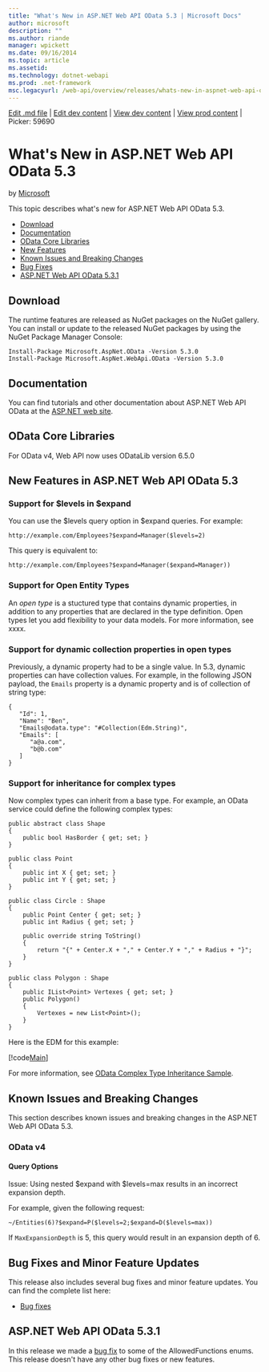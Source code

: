 ```yaml
---
title: "What's New in ASP.NET Web API OData 5.3 | Microsoft Docs"
author: microsoft
description: ""
ms.author: riande
manager: wpickett
ms.date: 09/16/2014
ms.topic: article
ms.assetid: 
ms.technology: dotnet-webapi
ms.prod: .net-framework
msc.legacyurl: /web-api/overview/releases/whats-new-in-aspnet-web-api-odata-53
---
```

[Edit .md file](C:\Projects\msc\dev\Msc.Www\Web.ASP\App_Data\github\web-api\overview\releases\whats-new-in-aspnet-web-api-odata-53.md) | [Edit dev content](http://www.aspdev.net/umbraco#/content/content/edit/59683) | [View dev content](http://docs.aspdev.net/tutorials/web-api/overview/releases/whats-new-in-aspnet-web-api-odata-53.html) | [View prod content](http://www.asp.net/web-api/overview/releases/whats-new-in-aspnet-web-api-odata-53) | Picker: 59690

What's New in ASP.NET Web API OData 5.3
====================
by [Microsoft](https://github.com/microsoft)

This topic describes what's new for ASP.NET Web API OData 5.3.

- [Download](#download)
- [Documentation](#documentation)
- [OData Core Libraries](#corelib)
- [New Features](#newf)
- [Known Issues and Breaking Changes](#known-issues)
- [Bug Fixes](#bug-fixes)
- [ASP.NET Web API OData 5.3.1](#OD)

<a id="download"></a>
## Download

The runtime features are released as NuGet packages on the NuGet gallery. You can install or update to the released NuGet packages by using the NuGet Package Manager Console:

    Install-Package Microsoft.AspNet.OData -Version 5.3.0 
    Install-Package Microsoft.AspNet.WebApi.OData -Version 5.3.0

<a id="documentation"></a>
## Documentation

You can find tutorials and other documentation about ASP.NET Web API OData at the [ASP.NET web site](../odata-support-in-aspnet-web-api/index.md).

<a id="corelib"></a>
## OData Core Libraries

For OData v4, Web API now uses ODataLib version 6.5.0

<a id="newf"></a>
## New Features in ASP.NET Web API OData 5.3

### Support for $levels in $expand

You can use the $levels query option in $expand queries. For example:

    http://example.com/Employees?$expand=Manager($levels=2)

This query is equivalent to:

    http://example.com/Employees?$expand=Manager($expand=Manager))

<a id="open-entity-types"></a>
### Support for Open Entity Types

An *open type* is a stuctured type that contains dynamic properties, in addition to any properties that are declared in the type definition. Open types let you add flexibility to your data models. For more information, see xxxx.

### Support for dynamic collection properties in open types

Previously, a dynamic property had to be a single value. In 5.3, dynamic properties can have collection values. For example, in the following JSON payload, the `Emails` property is a dynamic property and is of collection of string type:

    {
       "Id": 1,
       "Name": "Ben",
       "Emails@odata.type": "#Collection(Edm.String)",
       "Emails": [
          "a@a.com",
          "b@b.com"
       ]
    }

### Support for inheritance for complex types

Now complex types can inherit from a base type. For example, an OData service could define the following complex types:

    public abstract class Shape
    {
        public bool HasBorder { get; set; }
    }
    
    public class Point
    {
        public int X { get; set; }
        public int Y { get; set; }
    }
    
    public class Circle : Shape
    {
        public Point Center { get; set; }
        public int Radius { get; set; }
    
        public override string ToString()
        {
            return "{" + Center.X + "," + Center.Y + "," + Radius + "}";
        }
    }
    
    public class Polygon : Shape
    {
        public IList<Point> Vertexes { get; set; }
        public Polygon()
        {
            Vertexes = new List<Point>();
        }
    }

Here is the EDM for this example:

[!code[Main](whats-new-in-aspnet-web-api-odata-53/samples/sample1.xml?highlight=8,15)]

For more information, see [OData Complex Type Inheritance Sample](http://aspnet.codeplex.com/SourceControl/latest#Samples/WebApi/OData/v4/ODataComplexTypeInheritanceSample/ReadMe.txt).

<a id="known-issues"></a>
## Known Issues and Breaking Changes

This section describes known issues and breaking changes in the ASP.NET Web API OData 5.3.

### OData v4

#### Query Options

Issue: Using nested $expand with $levels=max results in an incorrect expansion depth.

For example, given the following request:

    ~/Entities(6)?$expand=P($levels=2;$expand=D($levels=max))

If `MaxExpansionDepth` is 5, this query would result in an expansion depth of 6.

<a id="bug-fixes"></a>
## Bug Fixes and Minor Feature Updates

This release also includes several bug fixes and minor feature updates. You can find the complete list here:

- [Bug fixes](https://aspnetwebstack.codeplex.com/workitem/list/advanced?keyword=&status=All&type=All&priority=All&release=v5.3%20Beta&assignedTo=All&component=Web%20API|Web%20API%20OData&sortField=AssignedTo&sortDirection=Ascending&page=0&reasonClosed=Fixed)

<a id="OD"></a>
## ASP.NET Web API OData 5.3.1

In this release we made a [bug fix](https://aspnetwebstack.codeplex.com/workitem/list/advanced?keyword=&amp;status=All&amp;type=All&amp;priority=All&amp;release=v5.3.1%20Beta&amp;assignedTo=All&amp;component=Web%20API%20OData&amp;sortField=LastUpdatedDate&amp;sortDirection=Descending&amp;page=0&amp;reasonClosed=All) to some of the AllowedFunctions enums. This release doesn't have any other bug fixes or new features.